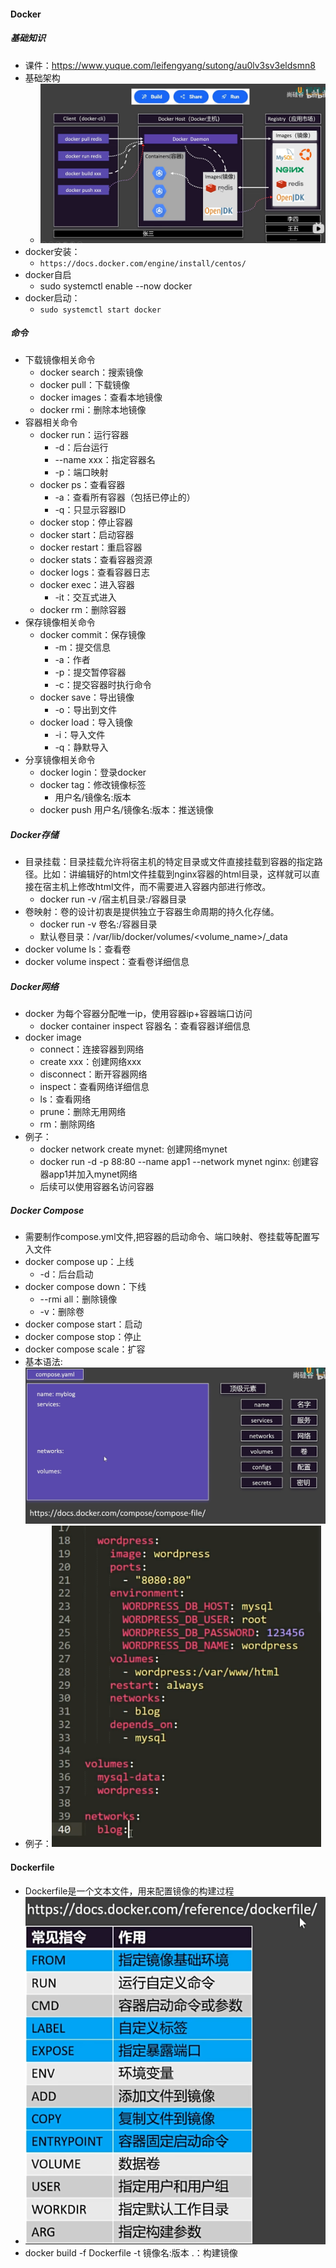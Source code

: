 #### Docker
##### 基础知识
- 课件：https://www.yuque.com/leifengyang/sutong/au0lv3sv3eldsmn8
- 基础架构
  - ![alt text](image.png)
- docker安装：
  - `https://docs.docker.com/engine/install/centos/`
- docker自启
  - sudo systemctl enable --now docker
- docker启动：
  - `sudo systemctl start docker`

##### 命令
- 下载镜像相关命令
  - docker search：搜索镜像
  - docker pull：下载镜像
  - docker images：查看本地镜像
  - docker rmi：删除本地镜像
- 容器相关命令
  - docker run：运行容器
    - -d：后台运行
    - --name xxx：指定容器名
    - -p：端口映射
  - docker ps：查看容器
    - -a：查看所有容器（包括已停止的）
    - -q：只显示容器ID
  - docker stop：停止容器
  - docker start：启动容器
  - docker restart：重启容器
  - docker stats：查看容器资源
  - docker logs：查看容器日志
  - docker exec：进入容器
    - -it：交互式进入
  - docker rm：删除容器
- 保存镜像相关命令
  - docker commit：保存镜像
    -  -m：提交信息
    -  -a：作者
    -  -p：提交暂停容器
    -  -c：提交容器时执行命令
  - docker save：导出镜像
    -  -o：导出到文件
  - docker load：导入镜像
    - -i：导入文件
    - -q：静默导入
- 分享镜像相关命令
  - docker login：登录docker
  - docker tag：修改镜像标签
    - 用户名/镜像名:版本
  - docker push 用户名/镜像名:版本：推送镜像

##### Docker存储
- 目录挂载：目录挂载允许将宿主机的特定目录或文件直接挂载到容器的指定路径。比如：讲编辑好的html文件挂载到nginx容器的html目录，这样就可以直接在宿主机上修改html文件，而不需要进入容器内部进行修改。
  - docker run -v /宿主机目录:/容器目录
- 卷映射：卷的设计初衷是提供独立于容器生命周期的持久化存储。
  - docker run -v 卷名:/容器目录
  - 默认卷目录：/var/lib/docker/volumes/<volume_name>/_data
- docker volume ls：查看卷
- docker volume inspect：查看卷详细信息

##### Docker网络
- docker 为每个容器分配唯一ip，使用容器ip+容器端口访问
  - docker container inspect 容器名：查看容器详细信息
- docker image
  - connect：连接容器到网络
  - create xxx：创建网络xxx
  - disconnect：断开容器网络
  - inspect：查看网络详细信息
  - ls：查看网络
  - prune：删除无用网络
  - rm：删除网络
- 例子：
  - docker network create mynet: 创建网络mynet
  - docker run -d -p 88:80 --name app1 --network mynet nginx: 创建容器app1并加入mynet网络
  - 后续可以使用容器名访问容器

##### Docker Compose
- 需要制作compose.yml文件,把容器的启动命令、端口映射、卷挂载等配置写入文件
- docker compose up：上线
  - -d：后台启动
- docker compose down：下线
  - --rmi all：删除镜像
  - -v：删除卷
- docker compose start：启动
- docker compose stop：停止 
- docker compose scale：扩容
- 基本语法:![alt text](image-1.png)
- 例子：![alt text](image-2.png)
 
#### Dockerfile
- Dockerfile是一个文本文件，用来配置镜像的构建过程
- ![alt text](image-3.png)
- docker build -f Dockerfile -t 镜像名:版本 .：构建镜像
